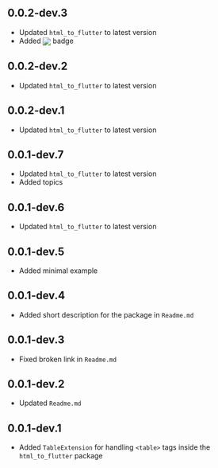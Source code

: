 ## 0.0.2-dev.3

- Updated `html_to_flutter` to latest version
- Added <img src="https://zerodha.tech/static/images/github-badge.svg" align="center" /></a> badge

## 0.0.2-dev.2

- Updated `html_to_flutter` to latest version

## 0.0.2-dev.1

- Updated `html_to_flutter` to latest version

## 0.0.1-dev.7

- Updated `html_to_flutter` to latest version
- Added topics

## 0.0.1-dev.6

- Updated `html_to_flutter` to latest version

## 0.0.1-dev.5

- Added minimal example

## 0.0.1-dev.4

- Added short description for the package in `Readme.md`

## 0.0.1-dev.3

- Fixed broken link in `Readme.md`

## 0.0.1-dev.2

- Updated `Readme.md`

## 0.0.1-dev.1

- Added `TableExtension` for handling `<table>` tags inside the `html_to_flutter` package
